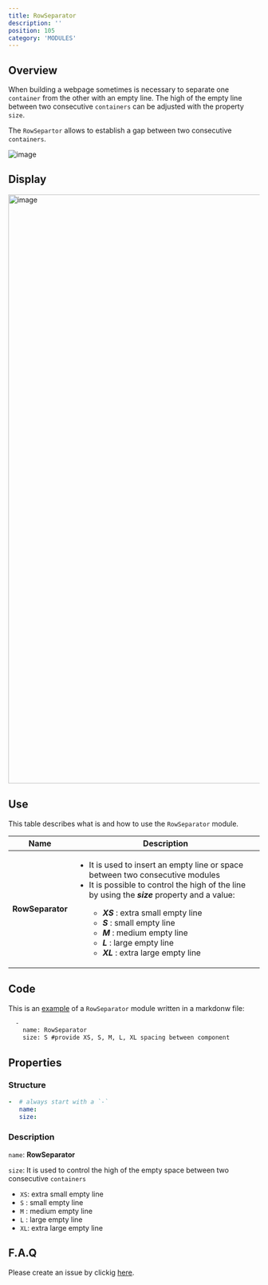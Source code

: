 ```yaml
---
title: RowSeparator
description: ''
position: 105
category: 'MODULES'
---
```

## Overview
When building a webpage sometimes is necessary to separate one `container` from the other with an empty line. The high of the empty line between two consecutive `containers` can be adjusted with the property `size`.

The `RowSepartor` allows to establish a gap between two consecutive `containers`.

![image](https://user-images.githubusercontent.com/3258579/147421681-8183eed8-d5b6-4c3d-ba24-d96612f81864.png)

## Display

<img width="1180" alt="image" src="https://user-images.githubusercontent.com/3258579/146674402-d8cb7185-e767-4dfb-9a66-79ead6430c44.png">

## Use
This table describes what is and how to use the `RowSeparator` module.

<table>
<thead>
      <tr>
            <th>Name</th>
            <th>Description</th>
      </tr>
</thead>
<tbody>
      <tr>
            <td><b>RowSeparator</b></td>
            <td>
               <ul>
                  <li>It is used to insert an empty line or space between two consecutive modules </li>
                  <li>It is possible to control the high of the line by using the <b><i>size</i></b> property and a value: </li>
                        <ul>
                              <li><b><i>XS</i></b> : extra small empty line</li>
                              <li><b><i>S</i></b> : small empty line</li>
                              <li><b><i>M</i></b> : medium empty line</li>
                              <li><b><i>L</i></b> : large empty line</li>
                              <li><b><i>XL</i></b> : extra large empty line</li>
                        </ul>
                </ul>
            </td>
      </tr>
</tbody>
</table>

## Code
This is an [example](https://raw.githubusercontent.com/OpenMobileAlliance/oma_github_pages/main/content/index.md) of a `RowSeparator` module written in a markdonw file:

```md [oma_github_pages/content/index.md]
  -
    name: RowSeparator
    size: S #provide XS, S, M, L, XL spacing between component
```

## Properties
### Structure

```yml
-  # always start with a `-`
   name:
   size:
```

### Description

`name`: **RowSeparator**

`size`: It is used to control the high of the empty space between two consecutive `containers`
* `XS`: extra small empty line
* `S` : small empty line
* `M` : medium empty line
* `L` : large empty line
* `XL`: extra large empty line

## F.A.Q
Please create an issue by clickig [here](https://github.com/OpenMobileAlliance/githubpages-doc-guidelines/issues).
